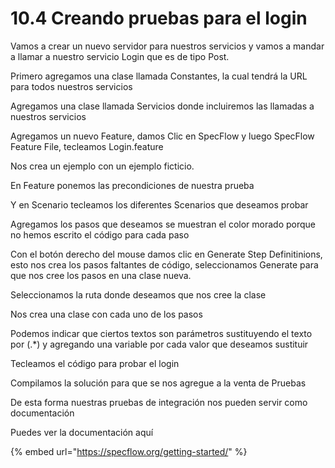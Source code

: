 # 10.4 Creando pruebas para el login

Vamos a crear un nuevo servidor para nuestros servicios y vamos a mandar a llamar a nuestro servicio Login que es de tipo Post.

Primero agregamos una clase llamada Constantes, la cual tendrá la URL para todos nuestros servicios

Agregamos una clase llamada Servicios donde incluiremos las llamadas a nuestros servicios

Agregamos un nuevo Feature, damos Clic en SpecFlow y luego SpecFlow Feature File, tecleamos Login.feature

Nos crea un ejemplo con un ejemplo ficticio. 

En Feature ponemos las precondiciones de nuestra prueba

Y en Scenario tecleamos los diferentes Scenarios que deseamos probar

Agregamos los pasos que deseamos se muestran el color morado porque no hemos escrito el código para cada paso

Con el botón derecho del mouse damos clic en Generate Step Definitinions, esto nos crea los pasos faltantes de código, seleccionamos Generate para que nos cree los pasos en una clase nueva.

Seleccionamos la ruta donde deseamos que nos cree la clase

Nos crea una clase con cada uno de los pasos

Podemos indicar que ciertos textos son parámetros sustituyendo el texto por \(.\*\) y agregando una variable por cada valor que deseamos sustituir

Tecleamos el código para probar el login

Compilamos la solución para que se nos agregue a la venta de Pruebas

De esta forma nuestras pruebas de integración nos pueden servir como documentación

Puedes ver la documentación aquí

{% embed url="https://specflow.org/getting-started/" %}




